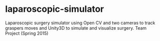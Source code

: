 # laparoscopic-simulator
Laparoscopic surgery simulator using Open CV and two cameras to track graspers moves and Unity3D to simulate and visualize surgery. Team Project (Spring 2015)
